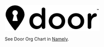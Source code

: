 ![](/assets/door-logo-black-small.png)

See Door Org Chart in [Namely](https://door.namely.com/people/org).

